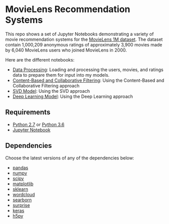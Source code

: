 # MovieLens Recommendation Systems

This repo shows a set of Jupyter Notebooks demonstrating a variety of movie recommendation systems for the [MovieLens 1M dataset](https://grouplens.org/datasets/movielens/1m/). The dataset contain 1,000,209 anonymous ratings of approximately 3,900 movies made by 6,040 MovieLens users who joined MovieLens in 2000.

Here are the different notebooks:
* [Data Processing](https://github.com/Gudguykartik/Gudguykartik-Movie_recommendation_system-PYTHON/blob/main/Data_Processing.ipynb): Loading and processing the users, movies, and ratings data to prepare them for input into my models.
* [Content-Based and Collaborative Filtering](https://github.com/Gudguykartik/Gudguykartik-Movie_recommendation_system-PYTHON/blob/main/Content_Based_and_Collaborative_Filtering_Models.ipynb): Using the Content-Based and Collaborative Filtering approach
* [SVD Model](https://github.com/Gudguykartik/Gudguykartik-Movie_recommendation_system-PYTHON/blob/main/SVD_Model.ipynb): Using the SVD approach
* [Deep Learning Model](https://github.com/Gudguykartik/Gudguykartik-Movie_recommendation_system-PYTHON/blob/main/Deep_Learning_Model.ipynb): Using the Deep Learning approach

## Requirements

* [Python 2.7](https://www.python.org/download/releases/2.7/) or [Python 3.6](https://www.python.org/downloads/release/python-360/)
* [Jupyter Notebook](http://jupyter.org/)

## Dependencies

Choose the latest versions of any of the dependencies below:
* [pandas](https://pandas.pydata.org/)
* [numpy](http://www.numpy.org/)
* [scipy](https://www.scipy.org/)
* [matplotlib](https://matplotlib.org/)
* [sklearn](http://scikit-learn.org/stable/)
* [wordcloud](https://github.com/amueller/word_cloud)
* [searborn](https://seaborn.pydata.org/)
* [surprise](http://surpriselib.com/)
* [keras](https://keras.io/)
* [h5py](https://www.h5py.org/)
